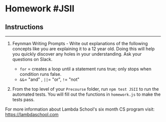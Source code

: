 # Homework #JSII

## Instructions
---
1. Feynman Writing Prompts - Write out explanations of the following concepts like you are explaining it to a 12 year old.  Doing this will help you quickly discover any holes in your understanding.  Ask your questions on Slack.

	* `for` = creates a loop until a statement runs true; only stops when condition runs false.
	* `&&`= "and" , `||`= "or", `!`= "not"

2. From the top level of your `Precourse` folder, run `npm test JSII` to run the automated tests. You will fill out the functions in `homework.js` to make the tests pass.

For more information about Lambda School's six month CS program visit: https://lambdaschool.com
